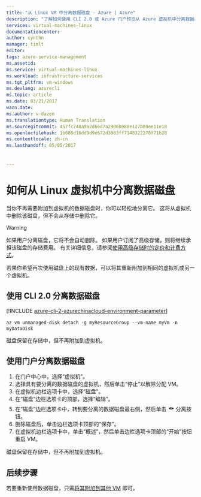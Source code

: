 ```yaml
---
title: "从 Linux VM 中分离数据磁盘 - Azure | Azure"
description: "了解如何使用 CLI 2.0 或 Azure 门户预览从 Azure 虚拟机中分离数据磁盘。"
services: virtual-machines-linux
documentationcenter: 
author: cynthn
manager: timlt
editor: 
tags: azure-service-management
ms.assetid: 
ms.service: virtual-machines-linux
ms.workload: infrastructure-services
ms.tgt_pltfrm: vm-windows
ms.devlang: azurecli
ms.topic: article
ms.date: 03/21/2017
wacn.date: 
ms.author: v-dazen
ms.translationtype: Human Translation
ms.sourcegitcommit: 457fc748a9a2d66d7a2906b988e127b09ee11e18
ms.openlocfilehash: 1b686d16dd9d9e672d3983ff7148322278f71b28
ms.contentlocale: zh-cn
ms.lasthandoff: 05/05/2017


---
```

# <a name="how-to-detach-a-data-disk-from-a-linux-virtual-machine"></a>如何从 Linux 虚拟机中分离数据磁盘

当你不再需要附加到虚拟机的数据磁盘时，你可以轻松地分离它。 这将从虚拟机中删除该磁盘，但不会从存储中删除它。 

> [!WARNING]
> 如果用户分离磁盘，它将不会自动删除。 如果用户订阅了高级存储，则将继续承担该磁盘的存储费用。 有关详细信息，请参阅[使用高级存储时的定价和计费方式](../../storage/storage-premium-storage.md#pricing-and-billing)。 
> 
> 

若果你希望再次使用磁盘上的现有数据，可以将其重新附加到相同的虚拟机或另一个虚拟机。  

## <a name="detach-a-data-disk-using-cli-20"></a>使用 CLI 2.0 分离数据磁盘

[!INCLUDE [azure-cli-2-azurechinacloud-environment-parameter](../../../includes/azure-cli-2-azurechinacloud-environment-parameter.md)]

```azurecli
az vm unmanaged-disk detach -g myResourceGroup --vm-name myVm -n myDataDisk
```

磁盘保留在存储中，但不再附加到虚拟机。

## <a name="detach-a-data-disk-using-the-portal"></a>使用门户分离数据磁盘
1. 在门户中心中，选择“虚拟机”。
2. 选择具有要分离的数据磁盘的虚拟机，然后单击“停止”以解除分配 VM。
3. 在虚拟机边栏选项卡中，选择“磁盘”。
4. 在“磁盘”边栏选项卡的顶部，选择“编辑”。
5. 在“磁盘”边栏选项卡中，转到要分离的数据磁盘最右侧，然后单击![分离按钮图像](./media/detach-disk/detach.png)分离按钮。
5. 删除磁盘后，单击边栏选项卡顶部的“保存”。
6. 在虚拟机边栏选项卡中，单击“概述”，然后单击边栏选项卡顶部的“开始”按钮重启 VM。

磁盘保留在存储中，但不再附加到虚拟机。

## <a name="next-steps"></a>后续步骤
若要重新使用数据磁盘，只需[将其附加到其他 VM](add-disk.md?toc=%2fvirtual-machines%2flinux%2ftoc.json) 即可。
